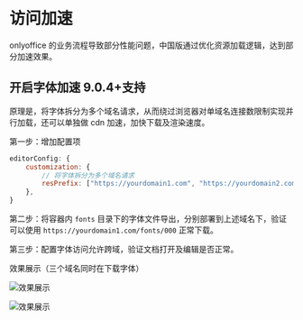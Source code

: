 # 访问加速

onlyoffice 的业务流程导致部分性能问题，中国版通过优化资源加载逻辑，达到部分加速效果。

## 开启字体加速 <span class="ant-tag">9.0.4+支持</span>

原理是，将字体拆分为多个域名请求，从而绕过浏览器对单域名连接数限制实现并行加载，还可以单独做 cdn 加速，加快下载及渲染速度。

第一步：增加配置项

```js
editorConfig: {
    customization: {
        // 将字体拆分为多个域名请求
        resPrefix: ["https://yourdomain1.com", "https://yourdomain2.com"],
    },
}
```

第二步：将容器内 `fonts` 目录下的字体文件导出，分别部署到上述域名下，验证可以使用 `https://yourdomain1.com/fonts/000` 正常下载。

第三步：配置字体访问允许跨域，验证文档打开及编辑是否正常。

效果展示（三个域名同时在下载字体）

![效果展示](/images/domains.png)

![效果展示](/images/domains2.png)
